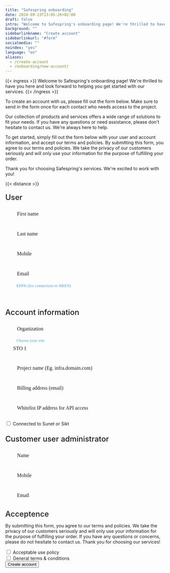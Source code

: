 ```yaml
---
title: "Safespring onboarding"
date: 2024-09-23T13:05:26+02:00
draft: false
intro: "Welcome to Safespring's onboarding page! We're thrilled to have you here and look forward to helping you get started with our services. "
background: ""
sidebarlinkname: "Create account"
sidebarlinkurl: "#form"
socialmedia: ""
noindex: "yes"
language: "en"
aliases:
  - /create-account
  - /onboarding/new-account/
---
```


<link rel="stylesheet" href="https://cdn.jsdelivr.net/npm/@material/checkbox/dist/mdc.checkbox.min.css">
<link rel="stylesheet" href="https://cdn.jsdelivr.net/npm/@material/form-field/dist/mdc.form-field.min.css">
<link rel="stylesheet" href="https://cdn.jsdelivr.net/npm/@material/button/dist/mdc.button.min.css">

{{< ingress >}}
Welcome to Safespring's onboarding page! We're thrilled to have you here and look forward to helping you get started with our services.
{{< /ingress >}}

To create an account with us, please fill out the form below. Make sure to send in the form once for each contact who needs access to the project.

Our collection of products and services offers a wide range of solutions to fit your needs. If you have any questions or need assistance, please don't hesitate to contact us. We're always here to help.

To get started, simply fill out the form below with your user and account information, and accept our terms and policies. By submitting this form, you agree to our terms and policies. We take the privacy of our customers seriously and will only use your information for the purpose of fulfilling your order.

Thank you for choosing Safespring's services. We're excited to work with you!

{{< distance >}}

<style>
    /* Formulärcontainer */
    form {
        width: min(100%, 500px);
    }

    /* Rubriker */
    h2 {
        font-size: 1.5rem;
        font-weight: 500;
        margin-top: 20px;
        margin-bottom: 10px;
    }

    /* Textfält och andra inputfält */
    .form-field {
        position: relative;
        margin-bottom: 15px;
    }

    .form-field label {
        position: absolute;
        top: 50%;
        transform: translateY(-50%);
        left: 25px;
        pointer-events: none;
        font-size: 16px;
        font-weight: 400;
        transition: all 0.2s ease;
        background-color: transparent;
        padding: 0 8px;
        margin: 0 -8px;
        font-family: 'Montserrat';
        line-height: 16px;
        color: var(--middle-blue-color);
    }

    .form-field input[type="text"],
    .form-field input[type="email"],
    .form-field input[type="tel"],
    .form-field select {
        width: 100%;
        line-height: 16px;
        padding: 10px;
        border: solid 0.5px var(--main-color);
        border-radius: 100px;
        box-sizing: border-box;
        font-size: 16px;
        color: var(--main-color);
        padding: 15px 25px;
        background-color: transparent;
        font-family: 'Montserrat';

    }

    .form-field input[type="text"]:focus,
    .form-field input[type="email"]:focus,
    .form-field input[type="tel"]:focus,
    .form-field select:focus {
        outline: none;
        box-shadow: none;
        border: solid 0.5px var(--main-color) !important;       
    }

    .form-field input[type="text"]:valid ~ label,
    .form-field input[type="email"]:valid ~ label,
    .form-field input[type="tel"]:valid ~ label,
    .form-field select:valid ~ label {
        transform: translateY(-205%);
        -webkit-transform: translateY(-205%);
        color: #3C9BCD;
        font: 400 12px/16px 'Hind';
        letter-spacing: 0.5px;
        background-color: #fafefe;
        border-radius: 100px;
    }


    .form-field input[type="text"]:focus ~ label,
    .form-field input[type="email"]:focus ~ label,
    .form-field input[type="tel"]:focus ~ label,
    .form-field select:focus ~ label {
        transform: translateY(-205%);
        -webkit-transform: translateY(-205%);
        color: #3C9BCD;
        font: 400 12px/16px 'Hind';
        letter-spacing: 0.5px;
        background-color: #fafefe;
        border-radius: 100px;
    }

    .form-field.invalid.has-content input {
        border-color: red;
    }

    .form-field.invalid.has-content label {
        transform: translateY(-205%);
        -webkit-transform: translateY(-205%);
        color: red;
        font: 400 12px/16px 'Hind';
        letter-spacing: 0.5px;
        background-color: #fafefe;
        border-radius: 100px;
    }


    select {
        appearance: none;
        -webkit-appearance: none;
        -moz-appearance: none;
    }

    .selection-icon {
        position: absolute;
        right: 11px;
        top: 8px;
        padding: 10px 9px 6px 9px;
        border-radius: 100px;
        background-color: var(--cloud-blue-color);
        color: var(--middle-blue-color);
        z-index: -2;
    }

    /* Checkboxar */
    .form-field label {
        display: block;
        margin-bottom: 10px;
    }

    .form-field input[type="checkbox"] {
        margin-right: 10px;
        transform: translateY(2px);
    }

    .form-field.has-content label {
        color: #3C9BCD;
        font: 400 12px/16px 'Hind';
        letter-spacing: 0.5px;
        background-color: #fafefe;
    }

    .form-field.has-content.invalid label {
        color: red;
        font: 400 12px/16px 'Hind';
        letter-spacing: 0.5px;
        background-color: #fafefe;
    }

</style>

<form id="up-form" name="form_9549u6488cf25775f4e62b6d09de546b45f5f" action="https://power.upsales.com/api/external/formSubmit" method="POST">
    <h2 id="form">User</h2>
    <p></p>
    <div class="column-two">
        <div class="form-field">
            <input type="text" id="firstname" name="Contact.firstname" required>
            <label for="name"><i class="fas fa-user"></i>&nbsp;&nbsp;&nbsp;First name</label>
        </div>
        <div class="form-field">
            <input type="text" id="lastname" name="Contact.lastname" required>
            <label for="name"><i class="fas fa-user"></i>&nbsp;&nbsp;&nbsp;Last name</label>
        </div>
    </div>
    <div class="form-field">
        <input type="tel" id="phone" name="Contact.cellPhone" required>
        <label for="phone"><i class="fas fa-mobile-screen-button"></i>&nbsp;&nbsp;&nbsp;Mobile</label>
    </div>
    <div class="form-field">
        <input maxlength="512" type="email" placeholder="" pattern="^[a-zA-Z0-9.!#$%&amp;’*+\/=?^_`{|}~-]+@[a-zA-Z0-9-]+(?:\.[a-zA-Z0-9-]+){1,}$" title="Please enter a valid email" id="up-email-input" autocomplete="off" name="Contact.email" required="required">
        <label for="email"><i class="fas fa-envelope"></i>&nbsp;&nbsp;&nbsp;Email</label>
    </div>
    <div class="form-field">
        <input type="text" id="eppn" name="Extra.1683706722052">
        <label for="eppn"><i class="fas fa-input-text"></i>&nbsp;&nbsp;&nbsp;EPPN (for connection to NREN)</label>
    </div>
    <h2>Account information</h2>
    <p></p>
    <div class="form-field">
        <input maxlength="512" type="text" placeholder="" id="up-client-name-input" name="Client.name" required="required">
        <label for="organization"><i class="fas fa-briefcase"></i>&nbsp;&nbsp;&nbsp;Organization</label>
    </div>
    <div class="form-field">
        <select id="site" name="Extra.1683706744635" required>
            <optgroup label="Public cloud">
                <option value="STO 1">STO 1</option>
                <option value="STO 2">STO 2</option>
                <option value="OSL 1">OSL 1</option>
            </optgroup>
            <optgroup label="Sunet">
                <option value="STO 3">STO 3</option>
                <option value="STO 4">STO 4</option>
                <option value="DCO A">DCO A</option>
                <option value="DCO B">DCO B</option>
            </optgroup>
        </select>
        <label for="site"><i class="fas fa-cloud-check"></i>&nbsp;&nbsp;&nbsp;Choose your site</label><i class="fas fa-angle-down selection-icon"></i>
    </div>
    <div class="form-field">
        <input type="text" id="project" name="Extra.1683706799384" required placeholder="">
        <label for="project"><i class="fas fa-input-text"></i>&nbsp;&nbsp;&nbsp;Project name (Eg. infra.domain.com)</label>
    </div>
    <div class="form-field">
        <input maxlength="512" type="email" placeholder="" pattern="^[a-zA-Z0-9.!#$%&amp;’*+\/=?^_`{|}~-]+@[a-zA-Z0-9-]+(?:\.[a-zA-Z0-9-]+){1,}$" title="Please enter a valid email" id="billing" autocomplete="off" name="Extra.1683706812269" required="required">
        <label for="billing"><i class="fas fa-envelope-open-dollar"></i>&nbsp;&nbsp;&nbsp;Billing address (email)</label>
    </div>
    <div class="form-field">
        <input maxlength="512" type="text" id="ip" name="Extra.1683706829902" required>
        <label for="ip"><i class="fas fa-input-numeric"></i>&nbsp;&nbsp;&nbsp;Whitelist IP address for API access</label>
    </div>
    <div class="inputGroup" style="margin-bottom: 25px;">
        <input type="checkbox" value="yes" name="Extra.1715929693168" id="nren-ip-address">
        <label for="nren-ip-address"> Connected to Sunet or Sikt</label>
    </div>
    <h2>Customer user administrator</h2>
    <p></p>
    <div class="form-field">
        <input type="text" id="gatekeeper-name" name="Extra.1683706848970" required>
        <label for="gatekeeper-name"><i class="fas fa-user-gear"></i>&nbsp;&nbsp;&nbsp;Name</label>
    </div>
    <div class="form-field">
        <input type="tel" id="gatekeeper-phone" name="Extra.1683706862870" required>
        <label for="gatekeeper-phone"><i class="fa-kit fa-solid-mobile-screen-button-gear"></i>&nbsp;&nbsp;&nbsp;Mobile</label>
    </div>
    <div class="form-field">
        <input type="email" id="gatekeeper-email" name="Extra.1683706879354" required>
        <label for="gatekeeper-email"><i class="fa-kit fa-solid-envelope-gear"></i>&nbsp;&nbsp;&nbsp;Email</label>
    </div>
    <h2>Acceptence</h2>
    <p>By submitting this form, you agree to our terms and policies. We take the privacy of our customers seriously and will only use your information for the purpose of fulfilling your order. If you have any questions or concerns, please do not hesitate to contact us. Thank you for choosing our services!</p>
    <div class="inputGroup">
        <input type="checkbox" name="accept-usage" id="accept-usage" required>
        <label for="accept-usage">
            Acceptable use policy <a class="label-link" href="/documents/safespring-acceptable_use_policy.pdf" target="_blank"><i class="fa-solid fa-arrow-up-right-from-square"></i></a>
        </label>
    </div>
    <div class="inputGroup">
        <input type="checkbox" name="singleOptIn.qptjh8v9er" id="accept-terms" required>
        <label for="accept-terms"> 
        General terms & conditions <a class="label-link" href="/documents/safespring-general_terms _and_conditions.pdf" target="_blank"><i class="fa-solid fa-arrow-up-right-from-square"></i></a>
    </label>
    </div>
    <!-- REQUIRED FIELDS -->
    <input type="hidden" name="formCid" value="9549">
    <input type="hidden" name="formId" value="9549u6488cf25775f4e62b6d09de546b45f5f">
    <input type="hidden" name="isFrame" value="false">
    <input type="text" value="" name="validation" style="display: none;">
    <!-- END OF REQUIRED FIELDS -->
    <button class="button pt-1 pb-1 mt-2 submit-button" id="checkBtn" type="submit">Create account</button>
</form>
<script type="text/javascript">
    $(document).ready(function() {
        $('#checkBtn').click(function() {
            checked = $("input[type=checkbox]:checked").length;
            if (!checked) {
                alert("You must accept our terms our conditions");
                return false;
            }
        });
    });
</script>
<script>
    document.addEventListener("DOMContentLoaded", function(){
        const ids = ["#up-email-input", "#billing", "#gatekeeper-email"];
        ids.forEach(id => {
            const element = document.querySelector(id);
            if (element) {
                element.addEventListener("input", function (event) {
                    var emailField = event.target;
                    if (emailField.checkValidity()) {
                        emailField.parentElement.classList.remove("invalid");
                    } else {
                        emailField.parentElement.classList.add("invalid");
                    }
                    if (emailField.value) {
                        emailField.parentElement.classList.add("has-content");
                    } else {
                        emailField.parentElement.classList.remove("has-content");
                    }
                });
            }
        });
    });
</script>
